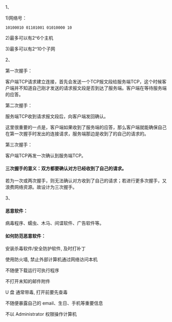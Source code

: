 1、

   1)网络号：

    10100010 01101001 01010000 10
    
   2)最多可以有2^6个主机
   
   3)最多可以有2^10个子网
   
2、

第一次握手：

客户端TCP请求建立连接，首先会发送一个TCP报文段给服务端TCP，这个时候客户端并不知道自己刚才发送的请求报文段是否到达了服务端。客户端在等待服务端的应答。

第二次握手：

服务端TCP收到请求报文段后，向客户端发回确认。

这里很重要的一点是，客户端如果收到了服务端的应答，那么客户端就能确保自己在第一次握手时发出的连接请求，服务端那边是收到了的自己的请求的。

第三次握手：

客户端TCP再发一次确认到服务端TCP。

#### 三次握手的意义：双方都要确认对方已经收到了自己的请求。

若为一次或两次握手，则无法确认对方收到了自己的请求；若进行更多次握手，又浪费网络资源。故设计为三次握手。

3、

#### 恶意软件：

病毒程序、蠕虫、木马、间谍软件、广告软件等。

#### 如何防范恶意软件：

安装杀毒软件/安全防护软件, 及时打补丁

使用防火墙, 禁止外部计算机通过网络访问本机

不随便下载运行可执行程序

不打开未知的邮件附件

U 盘 通常带毒, 打开前要先查毒

不随便暴露自己的 email、生日、手机等重要信息

不以 Administrator 权限操作计算机
